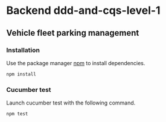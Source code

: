 # Backend ddd-and-cqs-level-1

## Vehicle fleet parking management

### Installation

Use the package manager [npm](https://www.npmjs.com/package/npm) to install dependencies.

```bash
npm install
```

### Cucumber test

Launch cucumber test with the following command.

```bash
npm test
```
